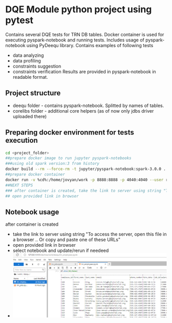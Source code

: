 # DQE Module python project using pytest
Contains several DQE tests for TRN DB tables.
Docker container is used for executing pyspark-notebook and running tests. 
Includes usage of pyspark-notebook using PyDeequ library.
Contains examples of following tests
- data analyzing
- data profiling
- constraints suggestion
- constraints verification
Results are provided in pyspark-notebook in readable format.

## Project structure
- deequ folder - contains pyspark-notebook. Splitted by names of tables. 
- corelibs folder - additional core helpers (as of now only jdbs driver uploaded there)

## Preparing docker environment for tests execution
```bash
cd <project_folder>
##prepare docker image to run jupyter pyspark-notebooks
###using old spark version:3 from history
docker build --rm --force-rm -t jupyter/pyspark-notebook:spark-3.0.0 . --build-arg spark_version=3.0.0 --build-arg hadoop_version=3.2 --build-arg spark_checksum=bfe45406c67cc4ae00411ad18cc438f51e7d4b6f14eb61e7bf6b5450897c2e8d3ab020152657c0239f253735c263512ffabf538ac5b9fffa38b8295736a9c387 --build-arg openjdk_version=8
##prepare docker container 
docker run -v %cd%:/home/jovyan/work -p 8888:8888 -p 4040:4040 --user root -e JUPYTER_ENABLE_LAB=yes --name pyspark jupyter/pyspark-notebook:spark-3.0.0
##NEXT STEPS
### after container is created, take the link to server using string "To access the server, open this file in a browser .. Or copy and paste one of these URLs"
## open provided link in browser
```

## Notebook usage 
after container is created
 - take the link to server using string "To access the server, open this file in a browser .. Or copy and paste one of these URLs"
 - open provided link in browser
 - select notebook and update/rerun if needeed 
 - ![img.png](img.png)

